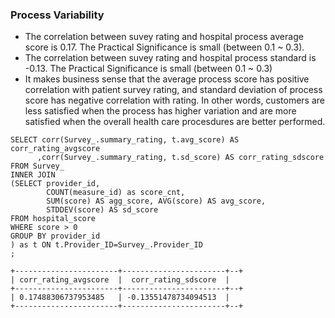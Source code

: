 ### Process Variability


* The correlation between suvey rating and hospital process average score is 0.17. The Practical Significance is small (between 0.1 ~ 0.3). 
* The correlation between suvey rating and hospital process standard  is -0.13. The Practical Significance is small (between 0.1 ~ 0.3)
* It makes business sense that the average process score has positive correlation with patient survey rating, and standard deviation of process score has negative correlation with rating. In other words, customers are less satisfied when the process has higher variation and are more satisfied when the overall health care procesdures are better performed. 


```
SELECT corr(Survey_.summary_rating, t.avg_score) AS corr_rating_avgscore
      ,corr(Survey_.summary_rating, t.sd_score) AS corr_rating_sdscore
FROM Survey_ 
INNER JOIN 
(SELECT provider_id, 
        COUNT(measure_id) as score_cnt, 
        SUM(score) AS agg_score, AVG(score) AS avg_score, 
        STDDEV(score) AS sd_score
FROM hospital_score 
WHERE score > 0
GROUP BY provider_id
) as t ON t.Provider_ID=Survey_.Provider_ID 
;
```
```{bash}
+-----------------------+-----------------------+--+
| corr_rating_avgscore  |  corr_rating_sdscore  |
+-----------------------+-----------------------+--+
| 0.17488306737953485   | -0.13551478734094513  |
+-----------------------+-----------------------+--+

```

